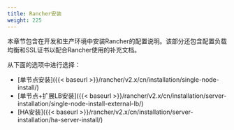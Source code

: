 ```yaml
---
title: Rancher安装
weight: 225
---
```


本章节包含在开发和生产环境中安装Rancher的配置说明。该部分还包含配置负载均衡和SSL证书以配合Rancher使用的补充文档。

从下面的选项中进行选择：

- [单节点安装]({{< baseurl >}}/rancher/v2.x/cn/installation/single-node-install/)
- [单节点+扩展LB安装]({{< baseurl >}}/rancher/v2.x/cn/installation/server-installation/single-node-install-external-lb/)
- [HA安装]({{< baseurl >}}/rancher/v2.x/cn/installation/server-installation/ha-server-install/)
